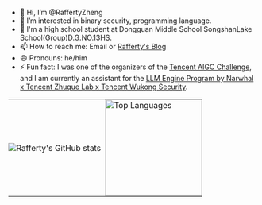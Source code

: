 - 👋 Hi, I’m @RaffertyZheng
- 👀 I’m interested in binary security, programming language.
- 🏫 I'm a high school student at Dongguan Middle School SongshanLake School(Group)D.G.NO.13HS.
- 📫 How to reach me: Email or [Rafferty's Blog](https://RaffertyZheng.github.io/)
- 😄 Pronouns: he/him
- ⚡ Fun fact: I was one of the organizers of the [Tencent AIGC Challenge](https://bbs.kanxue.com/thread-286577.htm), and I am currently an assistant for the [LLM Engine Program by Narwhal x Tencent Zhuque Lab x Tencent Wukong Security](https://securenexuslab.github.io/2025/07/16/LLM-engine-plan/).

<table style="border: none; border-collapse: collapse; width: 100%;">
  <tr>
    <td style="border: none; padding: 0; width: 50%;">
      <img 
        src="https://github-readme-stats.vercel.app/api?username=RaffertyZheng&show_icons=true&theme=default&count_private=true&include_all_commits=true" 
        alt="Rafferty's GitHub stats" 
        style="max-width: 100%;"
      />
    </td>
    <td style="border: none; padding: 0; width: 50%;">
      <img 
        height="195" 
        src="https://github-readme-stats.vercel.app/api/top-langs/?username=RaffertyZheng&layout=compact&theme=default&hide=javascript,html,css,vue,ejs,makefile&langs_count=8" 
        alt="Top Languages"
        style="max-width: 100%;"
      />
    </td>
  </tr>
</table>


